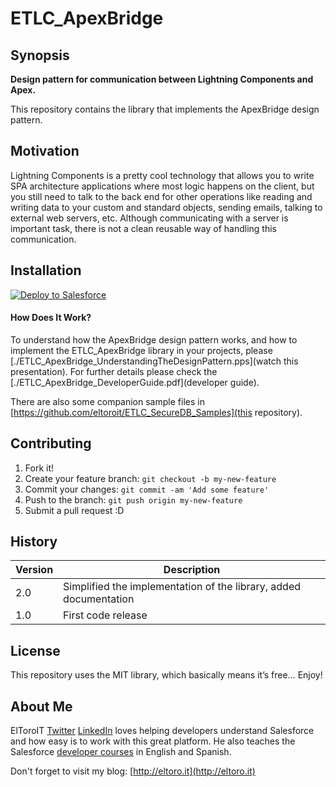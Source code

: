 # ETLC_ApexBridge

## Synopsis

**Design pattern for communication between Lightning Components and Apex.**

This repository contains the library that implements the ApexBridge design pattern.


## Motivation

Lightning Components is a pretty cool technology that allows you to write SPA architecture applications where most logic happens on the client, but you still need to talk to the back end for other operations like reading and writing data to your custom and standard objects, sending emails, talking to external web servers, etc. Although communicating with a server is important task, there is not a clean reusable way of handling this communication.

## Installation

<a href="https://githubsfdeploy.herokuapp.com?owner=ElToroIT&repo=ETLC_ApexBridge">
  <img alt="Deploy to Salesforce" src="https://raw.githubusercontent.com/afawcett/githubsfdeploy/master/deploy.png">
</a>

#### How Does It Work?

To understand how the ApexBridge design pattern works, and how to implement the ETLC_ApexBridge library in your projects, please [./ETLC_ApexBridge_UnderstandingTheDesignPattern.pps](watch this presentation). For further details please check the [./ETLC_ApexBridge_DeveloperGuide.pdf](developer guide).

There are also some companion sample files in [https://github.com/eltoroit/ETLC_SecureDB_Samples](this repository).

## Contributing

1. Fork it!
2. Create your feature branch: `git checkout -b my-new-feature`
3. Commit your changes: `git commit -am 'Add some feature'`
4. Push to the branch: `git push origin my-new-feature`
5. Submit a pull request :D

## History

| Version | Description |
| --- | --- |
| 2.0 | Simplified the implementation of the library, added documentation |
| 1.0 | First code release |

## License

This repository uses the MIT library, which basically means it’s free… Enjoy!

## About Me

ElToroIT [Twitter](https://twitter.com/ElToroIT) [LinkedIn](https://www.linkedin.com/in/eltoroit) loves helping developers understand Salesforce and how easy is to work with this great platform. He also teaches the Salesforce [developer courses](http://www.salesforce.com/services-training/training_certification/training-by-role.jsp) in English and Spanish.


Don't forget to visit my blog: [http://eltoro.it](http://eltoro.it) 
